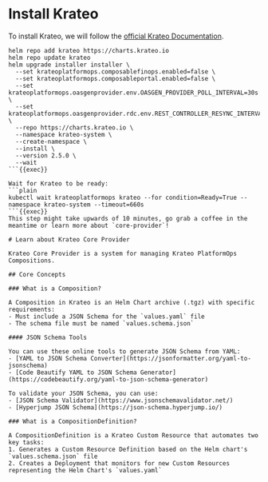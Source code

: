 # Install Krateo
To install Krateo, we will follow the [official Krateo Documentation](https://docs.krateo.io/how-to-guides/install-krateo/installing-krateo-kind).

```plain
helm repo add krateo https://charts.krateo.io
helm repo update krateo
helm upgrade installer installer \
  --set krateoplatformops.composablefinops.enabled=false \
  --set krateoplatformops.composableportal.enabled=false \
  --set krateoplatformops.oasgenprovider.env.OASGEN_PROVIDER_POLL_INTERVAL=30s \
  --set krateoplatformops.oasgenprovider.rdc.env.REST_CONTROLLER_RESYNC_INTERVAL=30s \
  --repo https://charts.krateo.io \
  --namespace krateo-system \
  --create-namespace \
  --install \
  --version 2.5.0 \
  --wait
```{{exec}}

Wait for Krateo to be ready:
```plain
kubectl wait krateoplatformops krateo --for condition=Ready=True --namespace krateo-system --timeout=660s
```{{exec}}
This step might take upwards of 10 minutes, go grab a coffee in the meantime or learn more about `core-provider`!

# Learn about Krateo Core Provider

Krateo Core Provider is a system for managing Krateo PlatformOps Compositions.

## Core Concepts

### What is a Composition?

A Composition in Krateo is an Helm Chart archive (.tgz) with specific requirements:
- Must include a JSON Schema for the `values.yaml` file
- The schema file must be named `values.schema.json`

#### JSON Schema Tools

You can use these online tools to generate JSON Schema from YAML:
- [YAML to JSON Schema Converter](https://jsonformatter.org/yaml-to-jsonschema)
- [Code Beautify YAML to JSON Schema Generator](https://codebeautify.org/yaml-to-json-schema-generator)

To validate your JSON Schema, you can use:
- [JSON Schema Validator](https://www.jsonschemavalidator.net/)
- [Hyperjump JSON Schema](https://json-schema.hyperjump.io/)

### What is a CompositionDefinition?

A CompositionDefinition is a Krateo Custom Resource that automates two key tasks:
1. Generates a Custom Resource Definition based on the Helm chart's `values.schema.json` file
2. Creates a Deployment that monitors for new Custom Resources representing the Helm Chart's `values.yaml`